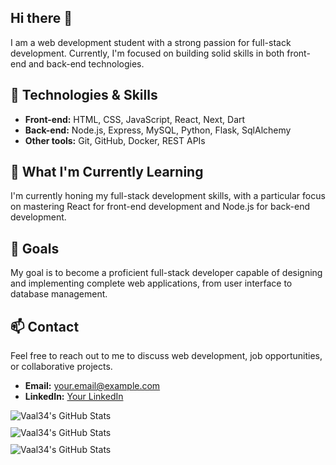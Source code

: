 ## Hi there 👋

I am a web development student with a strong passion for full-stack development. Currently, I'm focused on building solid skills in both front-end and back-end technologies.

## 🔧 Technologies & Skills

- **Front-end:** HTML, CSS, JavaScript, React, Next, Dart
- **Back-end:** Node.js, Express, MySQL, Python, Flask, SqlAlchemy
- **Other tools:** Git, GitHub, Docker, REST APIs

## 🌱 What I'm Currently Learning

I'm currently honing my full-stack development skills, with a particular focus on mastering React for front-end development and Node.js for back-end development.

## 🎯 Goals

My goal is to become a proficient full-stack developer capable of designing and implementing complete web applications, from user interface to database management.

## 📫 Contact

Feel free to reach out to me to discuss web development, job opportunities, or collaborative projects.

- **Email:** [your.email@example.com](mailto:valentin.melia@holbertonstudents.com)
- **LinkedIn:** [Your LinkedIn](https://www.linkedin.com/in/valentin-melia/)


<div style="display: flex; flex-direction: column; gap: 10px;">
    <img src="https://github-readme-stats.vercel.app/api?username=Vaal34&theme=dark&show_icons=true&hide_border=true&count_private=true" alt="Vaal34's GitHub Stats" />
    <img src="https://github-readme-stats.vercel.app/api/top-langs/?username=Vaal34&theme=dark&show_icons=true&hide_border=true&layout=compact" alt="Vaal34's GitHub Stats" />
    <img src="https://github-readme-streak-stats.herokuapp.com/?user=Vaal34&theme=dark&hide_border=true" alt="Vaal34's GitHub Stats" />
</div>
